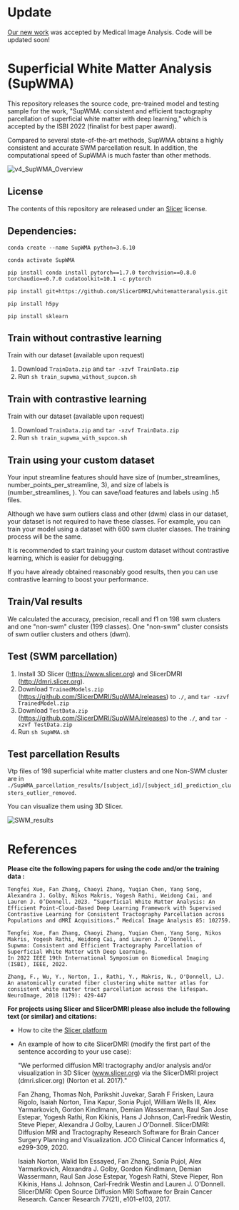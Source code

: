 # Update
[Our new work](https://www.sciencedirect.com/science/article/abs/pii/S1361841523000208) was accepted by Medical Image Analysis. Code will be updated soon!


# Superficial White Matter Analysis (SupWMA)

This repository releases the source code, pre-trained model and testing sample for the work, "SupWMA: consistent and efficient tractography parcellation of superficial white matter with deep learning," which is accepted by the ISBI 2022 (finalist for best paper award).

Compared to several state-of-the-art methods, SupWMA obtains a highly consistent and accurate SWM parcellation result. In addition, the computational speed of SupWMA is much faster than other methods.

![v4_SupWMA_Overview](https://user-images.githubusercontent.com/56477109/150537721-9619c9f6-98f0-4a02-ae4f-4794b99235fd.png)

## License

The contents of this repository are released under an [Slicer](LICENSE) license.

## Dependencies:

  `conda create --name SupWMA python=3.6.10`
  
  `conda activate SupWMA`
  
  `pip install conda install pytorch==1.7.0 torchvision==0.8.0 torchaudio==0.7.0 cudatoolkit=10.1 -c pytorch`
  
  `pip install git+https://github.com/SlicerDMRI/whitematteranalysis.git`
  
  `pip install h5py`
  
  `pip install sklearn`

## Train without contrastive learning
Train with our dataset (available upon request)
1. Download `TrainData.zip`  and `tar -xzvf TrainData.zip`
2. Run `sh train_supwma_without_supcon.sh`

## Train with contrastive learning
Train with our dataset (available upon request)
1. Download `TrainData.zip` and `tar -xzvf TrainData.zip`
2. Run `sh train_supwma_with_supcon.sh`

## Train using your custom dataset
Your input streamline features should have size of (number_streamlines, number_points_per_streamline, 3), and size of labels is (number_streamlines, ). You can save/load features and labels using .h5 files.

Although we have swm outliers class and other (dwm) class in our dataset, your dataset is not required to have these classes. For example, you can train your model using a dataset with 600 swm cluster classes. The training process will be the same. 

It is recommended to start training your custom dataset without contrastive learning, which is easier for debugging. 

If you have already obtained reasonably good results, then you can use contrastive learning to boost your performance.

## Train/Val results
We calculated the accuracy, precision, recall and f1 on 198 swm clusters and one "non-swm" cluster (199 classes). One "non-swm" cluster consists of swm outlier clusters and others (dwm).

## Test (SWM parcellation)
1. Install 3D Slicer (https://www.slicer.org) and SlicerDMRI (http://dmri.slicer.org).
2. Download `TrainedModels.zip` (https://github.com/SlicerDMRI/SupWMA/releases) to `./`, and `tar -xzvf TrainedModel.zip`
3. Download `TestData.zip` (https://github.com/SlicerDMRI/SupWMA/releases) to the `./`, and `tar -xzvf TestData.zip`
4. Run `sh SupWMA.sh`

## Test parcellation Results

Vtp files of 198 superficial white matter clusters and one Non-SWM cluster are in `./SupWMA_parcellation_results/[subject_id]/[subject_id]_prediction_clusters_outlier_removed`. 

You can visualize them using 3D Slicer.

![SWM_results](https://user-images.githubusercontent.com/56477109/150535586-28f30123-5fd1-4a9c-a81e-499d5abfd65d.png)

# References

**Please cite the following papers for using the code and/or the training data :**
    
    Tengfei Xue, Fan Zhang, Chaoyi Zhang, Yuqian Chen, Yang Song, Alexandra J. Golby, Nikos Makris, Yogesh Rathi, Weidong Cai, and Lauren J. O’Donnell. 2023. “Superficial White Matter Analysis: An Efficient Point-Cloud-Based Deep Learning Framework with Supervised Contrastive Learning for Consistent Tractography Parcellation across Populations and dMRI Acquisitions.” Medical Image Analysis 85: 102759.
  
    Tengfei Xue, Fan Zhang, Chaoyi Zhang, Yuqian Chen, Yang Song, Nikos Makris, Yogesh Rathi, Weidong Cai, and Lauren J. O’Donnell. 
    Supwma: Consistent and Efficient Tractography Parcellation of Superficial White Matter with Deep Learning.
    In 2022 IEEE 19th International Symposium on Biomedical Imaging (ISBI), IEEE, 2022.

    Zhang, F., Wu, Y., Norton, I., Rathi, Y., Makris, N., O'Donnell, LJ. 
    An anatomically curated fiber clustering white matter atlas for consistent white matter tract parcellation across the lifespan. 
    NeuroImage, 2018 (179): 429-447

**For projects using Slicer and SlicerDMRI please also include the following text (or similar) and citations:**

* How to cite the [Slicer platform](http://wiki.slicer.org/slicerWiki/index.php/CitingSlicer)
* An example of how to cite SlicerDMRI (modify the first part of the sentence according to your use case):

    "We performed diffusion MRI tractography and/or analysis and/or visualization in 3D Slicer (www.slicer.org) via the SlicerDMRI project (dmri.slicer.org) (Norton et al. 2017)."
    
    Fan Zhang, Thomas Noh, Parikshit Juvekar, Sarah F Frisken, Laura Rigolo, Isaiah Norton, Tina Kapur, Sonia Pujol, William Wells III, Alex Yarmarkovich, Gordon Kindlmann, Demian Wassermann, Raul San Jose Estepar, Yogesh Rathi, Ron Kikinis, Hans J Johnson, Carl-Fredrik Westin, Steve Pieper, Alexandra J Golby, Lauren J O’Donnell. 
    SlicerDMRI: Diffusion MRI and Tractography Research Software for Brain Cancer Surgery Planning and Visualization. 
    JCO Clinical Cancer Informatics 4, e299-309, 2020.

    Isaiah Norton, Walid Ibn Essayed, Fan Zhang, Sonia Pujol, Alex Yarmarkovich, Alexandra J. Golby, Gordon Kindlmann, Demian Wassermann, Raul San Jose Estepar, Yogesh Rathi, Steve Pieper, Ron Kikinis, Hans J. Johnson, Carl-Fredrik Westin and Lauren J. O'Donnell. 
    SlicerDMRI: Open Source Diffusion MRI Software for Brain Cancer Research. Cancer Research 77(21), e101-e103, 2017.

